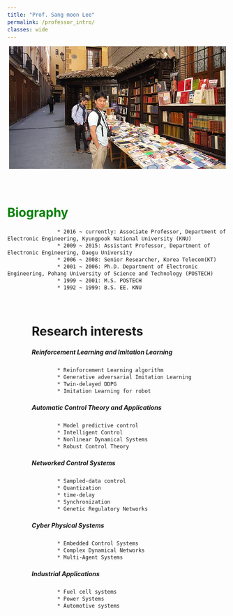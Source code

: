 ```yaml
---
title: "Prof. Sang moon Lee"
permalink: /professor_intro/
classes: wide
---
```


<p align="center"><img src="/assets/images/professor.jpg"></p>

# 　　<div style="color: #008000;">Biography</div>

                    * 2016 ~ currently: Associate Professor, Department of Electronic Engineering, Kyungpook National University (KNU)
                    * 2009 ~ 2015: Assistant Professor, Department of Electronic Engineering, Daegu University
                    * 2006 ~ 2008: Senior Researcher, Korea Telecom(KT)
                    * 2001 ~ 2006: Ph.D. Department of Electronic Engineering, Pohang University of Science and Technology (POSTECH)
                    * 1999 ~ 2001: M.S. POSTECH
                    * 1992 ~ 1999: B.S. EE. KNU
          
<br>
          
# 　　Research interests
##### 　　　　Reinforcement Learning and Imitation Learning
                    * Reinforcement Learning algorithm
                    * Generative adversarial Imitation Learning
                    * Twin-delayed DDPG
                    * Imitation Learning for robot
          
##### 　　　　Automatic Control Theory and Applications
                    * Model predictive control
                    * Intelligent Control
                    * Nonlinear Dynamical Systems
                    * Robust Control Theory
          
##### 　　　　Networked Control Systems
                    * Sampled-data control
                    * Quantization
                    * time-delay
                    * Synchronization
                    * Genetic Regulatory Networks
          
##### 　　　　Cyber Physical Systems
                    * Embedded Control Systems
                    * Complex Dynamical Networks
                    * Multi-Agent Systems 
          
##### 　　　　Industrial Applications
                    * Fuel cell systems
                    * Power Systems
                    * Automotive systems

